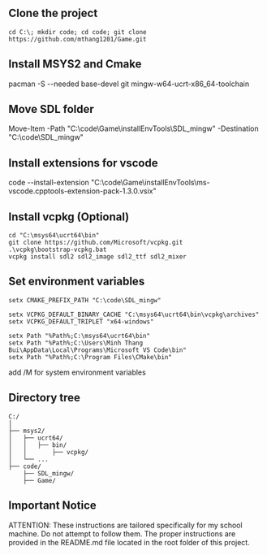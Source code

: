 ## Clone the project
`cd C:\; mkdir code; cd code; git clone https://github.com/mthang1201/Game.git`

## Install MSYS2 and Cmake
pacman -S --needed base-devel git mingw-w64-ucrt-x86_64-toolchain

## Move SDL folder
Move-Item -Path "C:\code\Game\installEnvTools\SDL_mingw" -Destination "C:\code\SDL_mingw"

## Install extensions for vscode
code --install-extension "C:\code\Game\installEnvTools\ms-vscode.cpptools-extension-pack-1.3.0.vsix"

## Install vcpkg (Optional)
```
cd "C:\msys64\ucrt64\bin"
git clone https://github.com/Microsoft/vcpkg.git
.\vcpkg\bootstrap-vcpkg.bat
vcpkg install sdl2 sdl2_image sdl2_ttf sdl2_mixer
```

## Set environment variables
`setx CMAKE_PREFIX_PATH "C:\code\SDL_mingw"`

```
setx VCPKG_DEFAULT_BINARY_CACHE "C:\msys64\ucrt64\bin\vcpkg\archives"
setx VCPKG_DEFAULT_TRIPLET "x64-windows"
```

```
setx Path "%Path%;C:\msys64\ucrt64\bin"
setx Path "%Path%;C:\Users\Minh Thang Bui\AppData\Local\Programs\Microsoft VS Code\bin"
setx Path "%Path%;C:\Program Files\CMake\bin"
```
add /M for system environment variables

## Directory tree
```
C:/
│
├── msys2/
│   ├── ucrt64/
│   │   ├── bin/
│   │       ├── vcpkg/
│   └── ...
├── code/
    ├── SDL_mingw/
    ├── Game/
```

## Important Notice
ATTENTION: These instructions are tailored specifically for my school machine. Do not attempt to follow them. The proper instructions are provided in the README.md file located in the root folder of this project.